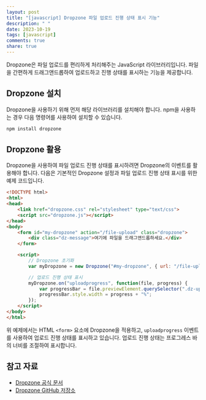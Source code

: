 ```yaml
---
layout: post
title: "[javascript] Dropzone 파일 업로드 진행 상태 표시 기능"
description: " "
date: 2023-10-19
tags: [javascript]
comments: true
share: true
---
```


Dropzone은 파일 업로드를 편리하게 처리해주는 JavaScript 라이브러리입니다. 파일을 간편하게 드래그앤드롭하여 업로드하고 진행 상태를 표시하는 기능을 제공합니다.

## Dropzone 설치

Dropzone을 사용하기 위해 먼저 해당 라이브러리를 설치해야 합니다. npm을 사용하는 경우 다음 명령어를 사용하여 설치할 수 있습니다.

```javascript
npm install dropzone
```

## Dropzone 활용

Dropzone을 사용하여 파일 업로드 진행 상태를 표시하려면 Dropzone의 이벤트를 활용해야 합니다. 다음은 기본적인 Dropzone 설정과 파일 업로드 진행 상태 표시를 위한 예제 코드입니다.

```html
<!DOCTYPE html>
<html>
<head>
    <link href="dropzone.css" rel="stylesheet" type="text/css">
    <script src="dropzone.js"></script>
</head>
<body>
    <form id="my-dropzone" action="/file-upload" class="dropzone">
        <div class="dz-message">여기에 파일을 드래그앤드롭하세요.</div>
    </form>

    <script>
        // Dropzone 초기화
        var myDropzone = new Dropzone("#my-dropzone", { url: "/file-upload" });

        // 업로드 진행 상태 표시
        myDropzone.on("uploadprogress", function(file, progress) {
            var progressBar = file.previewElement.querySelector(".dz-upload-progress");
            progressBar.style.width = progress + "%";
        });
    </script>
</body>
</html>
```

위 예제에서는 HTML `<form>` 요소에 Dropzone을 적용하고, `uploadprogress` 이벤트를 사용하여 업로드 진행 상태를 표시하고 있습니다. 업로드 진행 상태는 프로그레스 바의 너비를 조절하여 표시합니다.

## 참고 자료

- [Dropzone 공식 문서](https://www.dropzonejs.com/)
- [Dropzone GitHub 저장소](https://github.com/dropzone/dropzone)